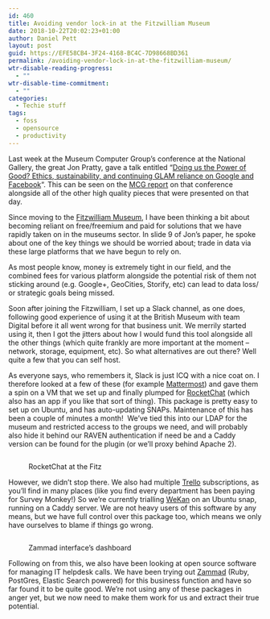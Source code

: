 ```yaml
---
id: 460
title: Avoiding vendor lock-in at the Fitzwilliam Museum
date: 2018-10-22T20:02:23+01:00
author: Daniel Pett
layout: post
guid: https://EFE58CB4-3F24-4168-BC4C-7D98668BD361
permalink: /avoiding-vendor-lock-in-at-the-fitzwilliam-museum/
wtr-disable-reading-progress:
  - ""
wtr-disable-time-commitment:
  - ""
categories:
  - Techie stuff
tags:
  - foss
  - opensource
  - productivity
---
```

Last week at the Museum Computer Group&#8217;s conference at the National Gallery, the great Jon Pratty, gave a talk entitled &#8220;[Doing us the Power of Good? Ethics, sustainability, and continuing GLAM reliance on Google and Facebook](https://www.slideshare.net/museumscomputergroup/doing-us-the-power-of-good-ethics-sustainability-and-continuing-glam-reliance-on-google-and-facebook?ref=http://www.museumscomputergroup.org.uk/events/museumstech2018/)&#8220;. This can be seen on the [MCG report](http://www.museumscomputergroup.org.uk/events/museumstech2018/) on that conference alongside all of the other high quality pieces that were presented on that day.&nbsp;

Since moving to the [Fitzwilliam Museum](https://fitzmuseum.cam.ac.uk), I have been thinking a bit about becoming reliant on free/freemium and paid for solutions that we have rapidly taken on in the museums sector. In slide 9 of Jon&#8217;s paper, he spoke about one of the key things we should be worried about; trade in data via these large platforms that we have begun to rely on.&nbsp;

As most people know, money is extremely tight in our field, and the combined fees for various platform alongside the potential risk of them not sticking around (e.g. Google+, GeoCities, Storify, etc) can lead to data loss/ or strategic goals being missed.&nbsp;

Soon after joining the Fitzwilliam, I set up a Slack channel, as one does, following good experience of using it at the British Museum with team Digital before it all went wrong for that business unit. We merrily started using it, then I got the jitters about how I would fund this tool alongside all the other things (which quite frankly are more important at the moment &#8211; network, storage, equipment, etc). So what alternatives are out there? Well quite a few that you can self host. 

As everyone says, who remembers it, Slack is just ICQ with a nice coat on. I therefore looked at a few of these (for example [Mattermost](https://mattermost.com/)) and gave them a spin on a VM that we set up and finally plumped for [RocketChat](https://rocket.chat/) (which also has an app if you like that sort of thing). This package is pretty easy to set up on Ubuntu, and has auto-updating SNAPs. Maintenance of this has been a couple of minutes a month!&nbsp; We&#8217;ve tied this into our LDAP for the museum and restricted access to the groups we need, and will probably also hide it behind our RAVEN authentication if need be and a Caddy version can be found for the plugin (or we&#8217;ll proxy behind Apache 2).<figure class="wp-block-image">

<img src="https://museologi.st/wp-content/uploads/2018/10/Screen-Shot-2018-10-22-at-20.58.44.png" alt="" class="wp-image-462" srcset="https://museologi.st/wp-content/uploads/2018/10/Screen-Shot-2018-10-22-at-20.58.44.png 2496w, https://museologi.st/wp-content/uploads/2018/10/Screen-Shot-2018-10-22-at-20.58.44-300x165.png 300w, https://museologi.st/wp-content/uploads/2018/10/Screen-Shot-2018-10-22-at-20.58.44-768x423.png 768w, https://museologi.st/wp-content/uploads/2018/10/Screen-Shot-2018-10-22-at-20.58.44-1024x564.png 1024w" sizes="(max-width: 2496px) 100vw, 2496px" /> <figcaption>RocketChat at the Fitz</figcaption></figure> 

However, we didn&#8217;t stop there. We also had multiple [Trello](https://trello.com/) subscriptions, as you&#8217;ll find in many places (like you find every department has been paying for Survey Monkey!) So we&#8217;re currently trialling [WeKan](https://wekan.github.io/) on an Ubuntu snap, running on a Caddy server. We are not heavy users of this software by any means, but we have full control over this package too, which means we only have ourselves to blame if things go wrong.&nbsp;<figure class="wp-block-image">

<img src="https://museologi.st/wp-content/uploads/2018/10/Screen-Shot-2018-10-22-at-20.57.29.png" alt="" class="wp-image-461" srcset="https://museologi.st/wp-content/uploads/2018/10/Screen-Shot-2018-10-22-at-20.57.29.png 2496w, https://museologi.st/wp-content/uploads/2018/10/Screen-Shot-2018-10-22-at-20.57.29-300x130.png 300w, https://museologi.st/wp-content/uploads/2018/10/Screen-Shot-2018-10-22-at-20.57.29-768x332.png 768w, https://museologi.st/wp-content/uploads/2018/10/Screen-Shot-2018-10-22-at-20.57.29-1024x442.png 1024w" sizes="(max-width: 2496px) 100vw, 2496px" /> <figcaption>Zammad interface&#8217;s dashboard</figcaption></figure> 

Following on from this, we also have been looking at open source software for managing IT helpdesk calls. We have been trying out [Zammad](https://zammad.org/) (Ruby, PostGres, Elastic Search powered) for this business function and have so far found it to be quite good. We&#8217;re not using any of these packages in anger yet, but we now need to make them work for us and extract their true potential.&nbsp;
